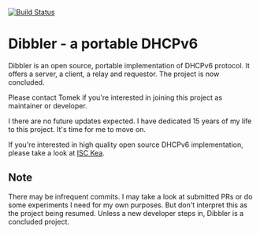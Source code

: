 [![Build Status](https://travis-ci.org/tomaszmrugalski/dibbler.svg?branch=master)](https://travis-ci.org/tomaszmrugalski/dibbler)

# Dibbler - a portable DHCPv6

Dibbler is an open source, portable implementation of DHCPv6 protocol. It offers
a server, a client, a relay and requestor. The project is now concluded.

Please contact Tomek if you're interested in joining this project as maintainer or developer.

I there are no future updates expected. I have dedicated 15 years of my life
to this project. It's time for me to move on.

If you're interested in high quality open source DHCPv6 implementation,
please take a look at [ISC Kea](https://gitlab.isc.org/isc-projects/kea).

## Note

There may be infrequent commits. I may take a look at submitted PRs or do some
experiments I need for my own purposes. But don't interpret this as the project
being resumed. Unless a new developer steps in, Dibbler is a concluded project.

